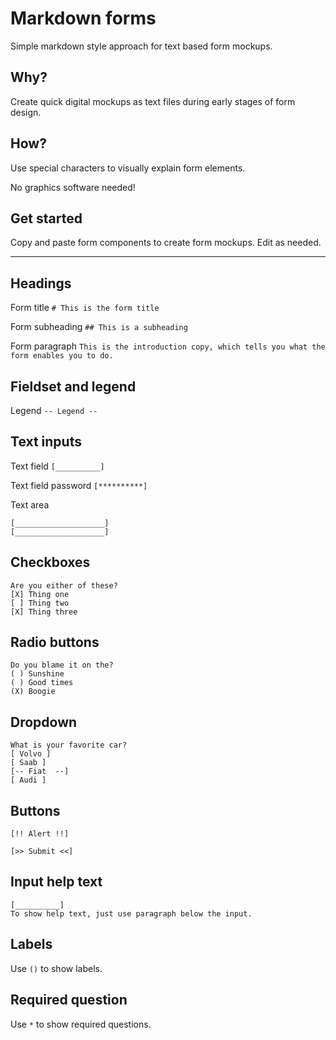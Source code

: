 # Markdown forms
Simple markdown style approach for text based form mockups.

## Why?
Create quick digital mockups as text files during early stages of form design.

## How?
Use special characters to visually explain form elements.

No graphics software needed!

## Get started
Copy and paste form components to create form mockups. Edit as needed.

---

## Headings

Form title
`# This is the form title`

Form subheading
`## This is a subheading`

Form paragraph
`This is the introduction copy, which tells you what the form enables you to do.`

## Fieldset and legend

Legend
`-- Legend --`

## Text inputs

Text field
`[__________]`

Text field password
`[**********]`

Text area
```
[____________________]
[____________________]
```

## Checkboxes
```
Are you either of these?
[X] Thing one
[ ] Thing two
[X] Thing three
```

## Radio buttons
```
Do you blame it on the?
( ) Sunshine
( ) Good times
(X) Boogie
```

## Dropdown
```
What is your favorite car?
[ Volvo ]
[ Saab ]
[-- Fiat  --]
[ Audi ]
```

## Buttons
`[!! Alert !!]`

`[>> Submit <<]`

## Input help text
```
[__________]
To show help text, just use paragraph below the input.
```

## Labels
Use `()` to show labels.

## Required question
Use `*` to show required questions.
